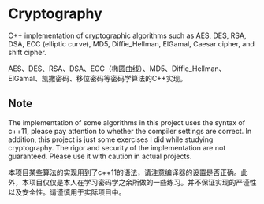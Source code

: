 # Cryptography
 C++ implementation of cryptographic algorithms such as AES, DES, RSA, DSA, ECC (elliptic curve), MD5, Diffie_Hellman, ElGamal, Caesar cipher, and shift cipher. 

AES、DES、RSA、DSA、ECC（椭圆曲线）、MD5、Diffie_Hellman、ElGamal、凯撒密码、移位密码等密码学算法的C++实现。

## Note

The implementation of some algorithms in this project uses the syntax of c++11, please pay attention to whether the compiler settings are correct. In addition, this project is just some exercises I did while studying cryptography. The rigor and security of the implementation are not guaranteed. Please use it with caution in actual projects.

本项目某些算法的实现用到了c++11的语法，请注意编译器的设置是否正确。此外，本项目仅仅是本人在学习密码学之余所做的一些练习。并不保证实现的严谨性以及安全性。请谨慎用于实际项目中。
